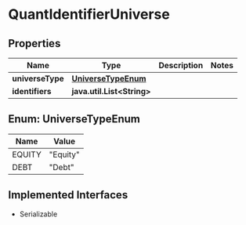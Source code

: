 

# QuantIdentifierUniverse


## Properties

Name | Type | Description | Notes
------------ | ------------- | ------------- | -------------
**universeType** | [**UniverseTypeEnum**](#UniverseTypeEnum) |  | 
**identifiers** | **java.util.List&lt;String&gt;** |  | 



## Enum: UniverseTypeEnum

Name | Value
---- | -----
EQUITY | &quot;Equity&quot;
DEBT | &quot;Debt&quot;


## Implemented Interfaces

* Serializable


